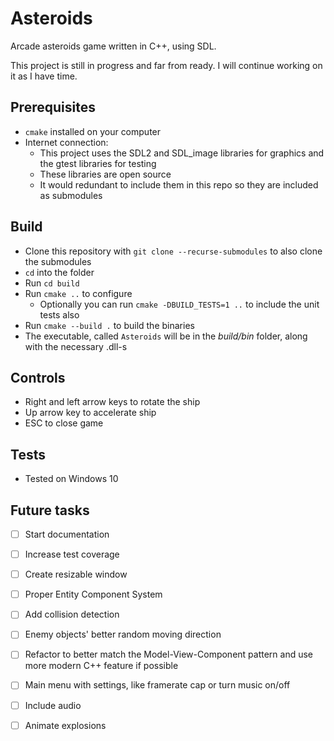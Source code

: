 # Asteroids
Arcade asteroids game written in C++, using SDL. 

This project is still in progress and far from ready. I will continue working on it as I have time.

## Prerequisites

 - `cmake` installed on your computer
 - Internet connection:
     - This project uses the SDL2 and SDL_image libraries for graphics and the gtest libraries for testing
     - These libraries are open source
     - It would redundant to include them in this repo so they are included as submodules

## Build

 - Clone this repository with `git clone --recurse-submodules` to also clone the submodules
 - `cd` into the folder
 - Run `cd build`
 - Run `cmake ..` to configure
     - Optionally you can run `cmake -DBUILD_TESTS=1 ..` to include the unit tests also
 - Run `cmake --build .` to build the binaries
 - The executable, called `Asteroids` will be in the _build/bin_ folder, along with the necessary .dll-s

## Controls

 - Right and left arrow keys to rotate the ship
 - Up arrow key to accelerate ship
 - ESC to close game

## Tests

 - Tested on Windows 10

## Future tasks

- [ ] Start documentation
- [ ] Increase test coverage
- [ ] Create resizable window
- [ ] Proper Entity Component System
- [ ] Add collision detection
- [ ] Enemy objects' better random moving direction
- [ ] Refactor to better match the Model-View-Component pattern and use more modern C++ feature if possible
- [ ] Main menu with settings, like framerate cap or turn music on/off
- [ ] Include audio
- [ ] Animate explosions

